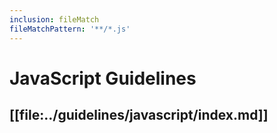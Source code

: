 ```yaml
---
inclusion: fileMatch
fileMatchPattern: '**/*.js'
---
```


# JavaScript Guidelines

## [[file:../guidelines/javascript/index.md]]
